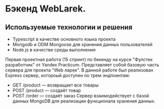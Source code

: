 # Бэкенд WebLarek.

## Используемые технологии и решения

- Typescript в качестве основного языка проекта
- Mongodb и ODM Mongoose для хранения данных пользователей
- Node.js в качестве среды выполнения

Первая проектная работа (15 спринт) по бекенду на курсе "Фулстек разработчик" от Yandex Practicum. Представляет собой базовую часть сервера для проекта "Web ларек". В данной работе был реализован Express сервер, котороый доступен по трем эндпоинтам:
- GET /product — возвращает все товары
- POST /product — создаёт товар
- POST /order — создаёт заказ
Сервер взаимодействует с базой данных MongoDB для реализации функционала хранения данных.
